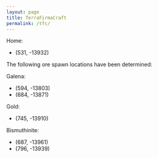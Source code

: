 ```yaml
---
layout: page
title: TerraFirmaCraft
permalink: /tfc/
---
```


Home:

* (531, -13932)

The following ore spawn locations have been determined:

Galena:

* (594, -13803)
* (684, -13871)

Gold:

* (745, -13910)

Bismuthinite:

* (687, -13961)
* (796, -13939)
